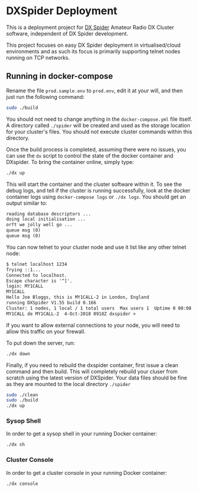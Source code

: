 # DXSpider Deployment

This is a deployment project for [DX Spider](http://wiki.dxcluster.org/index.php/Main_Page)
Amateur Radio DX Cluster software, independent of DX Spider development.

This project focuses on easy DX Spider deployment in virtualised/cloud
environments and as such its focus is primarily supporting telnet nodes running
on TCP networks.

## Running in docker-compose

Rename the file `prod.sample.env` to `prod.env`, edit it at your will, and then
just run the following command:

```sh
sudo ./build
```

You should not need to change anything in the `docker-compose.yml` file itself.
A directory called `./spider` will be created and used as the storage location for
your cluster's files. You should not execute cluster commands within this directory.

Once the build process is completed, assuming there were no issues, you can use the `dx`
script to control the state of the docker container and DXspider. To bring the container
online, simply type:
```sh
./dx up
```

This will start the container and the cluster software within it. To see the debug logs,
and tell if the cluster is running successfully, look at the docker container logs using
`docker-compose logs` or `./dx logs`. You should get an output similar to:
```txt
reading database descriptors ...
doing local initialisation ...
orft we jolly well go ...
queue msg (0)
queue msg (0)
```

You can now telnet to your cluster node and use it list like any other telnet
node:

```txt
$ telnet localhost 1234
Trying ::1...
Connected to localhost.
Escape character is '^]'.
login: MY1CALL
MY1CALL
Hello Joe Bloggs, this is MY1CALL-2 in London, England
running DXSpider V1.55 build 0.166
Cluster: 1 nodes, 1 local / 1 total users  Max users 1  Uptime 0 00:08
MY1CALL de MY1CALL-2  4-Oct-2018 0918Z dxspider >
```

If you want to allow external connections to your node, you will need to allow
this traffic on your firewall.

To put down the server, run:

```sh
./dx down
```

Finally, if you need to rebuild the dxspider container, first issue a clean command and then build.
This will completely rebuild your cluser from scratch using the latest version of DXSpider. Your data files
should be fine as they are mounted to the local directory `./spider` 
```sh
sudo ./clean
sudo ./build
./dx up
```
### Sysop Shell

In order to get a sysop shell in your running Docker container:
```sh
./dx sh
```

### Cluster Console
In order to get a cluster console in your running Docker container:
```sh
./dx console
```

